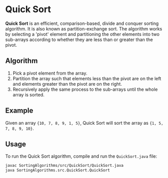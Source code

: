 # Quick Sort

**Quick Sort** is an efficient, comparison-based, divide and conquer sorting algorithm. It is also known as partition-exchange sort. The algorithm works by selecting a 'pivot' element and partitioning the other elements into two sub-arrays according to whether they are less than or greater than the pivot.

## Algorithm

1. Pick a pivot element from the array.
2. Partition the array such that elements less than the pivot are on the left and elements greater than the pivot are on the right.
3. Recursively apply the same process to the sub-arrays until the whole array is sorted.

## Example

Given an array `{10, 7, 8, 9, 1, 5}`, Quick Sort will sort the array as `{1, 5, 7, 8, 9, 10}`.

## Usage

To run the Quick Sort algorithm, compile and run the `QuickSort.java` file:

```bash
javac SortingAlgorithms/src/QuickSort/QuickSort.java
java SortingAlgorithms.src.QuickSort.QuickSort
```